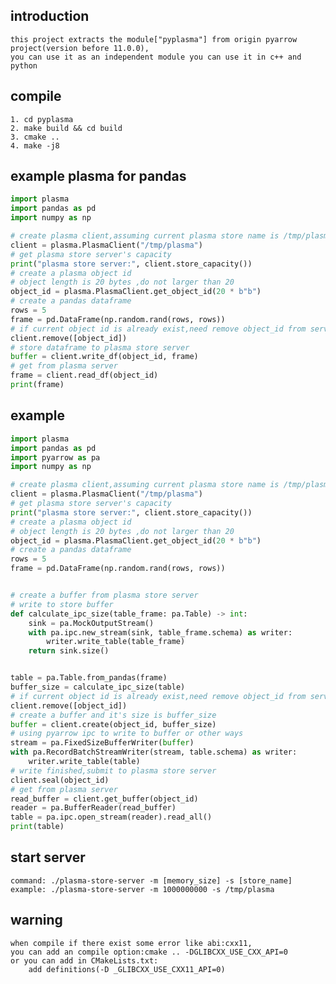 ## introduction

    this project extracts the module["pyplasma"] from origin pyarrow project(version before 11.0.0),  
    you can use it as an independent module you can use it in c++ and python 

## compile

    1. cd pyplasma
    2. make build && cd build
    3. cmake ..
    4. make -j8

## example plasma for pandas

````python
import plasma
import pandas as pd
import numpy as np

# create plasma client,assuming current plasma store name is /tmp/plasma
client = plasma.PlasmaClient("/tmp/plasma")
# get plasma store server's capacity
print("plasma store server:", client.store_capacity())
# create a plasma object id
# object length is 20 bytes ,do not larger than 20 
object_id = plasma.PlasmaClient.get_object_id(20 * b"b")
# create a pandas dataframe
rows = 5
frame = pd.DataFrame(np.random.rand(rows, rows))
# if current object id is already exist,need remove object_id from server first
client.remove([object_id])
# store dataframe to plasma store server
buffer = client.write_df(object_id, frame)
# get from plasma server 
frame = client.read_df(object_id)
print(frame)
````

## example

````python
import plasma
import pandas as pd
import pyarrow as pa
import numpy as np

# create plasma client,assuming current plasma store name is /tmp/plasma
client = plasma.PlasmaClient("/tmp/plasma")
# get plasma store server's capacity
print("plasma store server:", client.store_capacity())
# create a plasma object id
# object length is 20 bytes ,do not larger than 20 
object_id = plasma.PlasmaClient.get_object_id(20 * b"b")
# create a pandas dataframe
rows = 5
frame = pd.DataFrame(np.random.rand(rows, rows))


# create a buffer from plasma store server
# write to store buffer
def calculate_ipc_size(table_frame: pa.Table) -> int:
    sink = pa.MockOutputStream()
    with pa.ipc.new_stream(sink, table_frame.schema) as writer:
        writer.write_table(table_frame)
    return sink.size()


table = pa.Table.from_pandas(frame)
buffer_size = calculate_ipc_size(table)
# if current object id is already exist,need remove object_id from server first
client.remove([object_id])
# create a buffer and it's size is buffer_size
buffer = client.create(object_id, buffer_size)
# using pyarrow ipc to write to buffer or other ways 
stream = pa.FixedSizeBufferWriter(buffer)
with pa.RecordBatchStreamWriter(stream, table.schema) as writer:
    writer.write_table(table)
# write finished,submit to plasma store server 
client.seal(object_id)
# get from plasma server 
read_buffer = client.get_buffer(object_id)
reader = pa.BufferReader(read_buffer)
table = pa.ipc.open_stream(reader).read_all()
print(table)
````

## start server

    command: ./plasma-store-server -m [memory_size] -s [store_name]
    example: ./plasma-store-server -m 1000000000 -s /tmp/plasma

## warning

    when compile if there exist some error like abi:cxx11,
    you can add an compile option:cmake .. -DGLIBCXX_USE_CXX_API=0 
    or you can add in CMakeLists.txt: 
        add definitions(-D _GLIBCXX_USE_CXX11_API=0)




